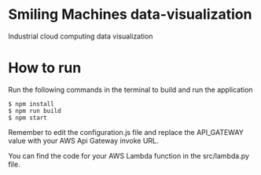 # Smiling Machines data-visualization
Industrial cloud computing data visualization

# How to run
Run the following commands in the terminal to build and run the application

```
$ npm install
$ npm run build
$ npm start
```
Remember to edit the configuration.js file and replace the API_GATEWAY value with your AWS Api Gateway invoke URL.

You can find the code for your AWS Lambda function in the src/lambda.py file.
